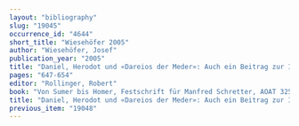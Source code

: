 ```yaml
---
layout: "bibliography"
slug: "19045"
occurrence_id: "4644"
short_title: "Wiesehöfer 2005"
author: "Wiesehöfer, Josef"
publication_year: "2005"
title: "Daniel, Herodot und «Dareios der Meder»: Auch ein Beitrag zur Idee der Abfolge von Weltreichen"
pages: "647-654"
editor: "Rollinger, Robert"
book: "Von Sumer bis Homer, Festschrift für Manfred Schretter, AOAT 325 (Münster)"
title: "Daniel, Herodot und «Dareios der Meder»: Auch ein Beitrag zur Idee der Abfolge von Weltreichen"
previous_item: "19048"
---
```

